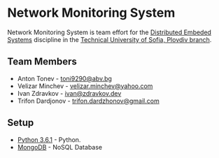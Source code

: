 # Network Monitoring System

Network Monitoring System is team effort for the [Distributed Embeded Systems](http://dsnet.tu-plovdiv.bg/website/) discipline in the [Technical University of Sofia, Plovdiv branch](http://www.tu-plovdiv.bg/en/).

## Team Members
* Anton Tonev - toni9290@abv.bg
* Velizar Minchev - velizar.minchev@yahoo.com
* Ivan Zdravkov - ivan@zdravkov.dev
* Trifon Dardjonov - trifon.dardzhonov@gmail.com

## Setup
* [Python 3.6.1](https://www.python.org/downloads/) - Python.
* [MongoDB](https://www.mongodb.com/) - NoSQL Database
